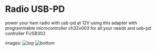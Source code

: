 # Radio USB-PD
power your ham radio with usb-pd at 12V using this adapter with programmable microcontroller ch32v003 for all your needs and usb-pd controller FUSB302

images:
![top](https://bassusteur.github.io/rusb-pd/top.png)
![bottom](https://bassusteur.github.io/rusb-pd/bottom.png)
